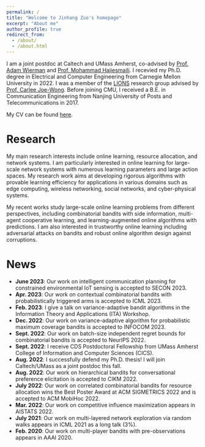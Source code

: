 ```yaml
---
permalink: /
title: "Welcome to Jinhang Zuo's homepage"
excerpt: "About me"
author_profile: true
redirect_from: 
  - /about/
  - /about.html
---
```

I am a joint postdoc at Caltech and UMass Amherst, co-advised by [Prof. Adam Wierman](https://adamwierman.com/) and [Prof. Mohammad Hajiesmaili](https://groups.cs.umass.edu/hajiesmaili/). I recevied my Ph.D. degree in Electrical and Computer Engineering from Carnegie Mellon University in 2022. I was a member of the [LIONS](https://research.ece.cmu.edu/lions/index.html) research group advised by [Prof. Carlee Joe-Wong](https://www.andrew.cmu.edu/user/cjoewong/). Before joining CMU, I received a B.E. in Communication Engineering from Nanjing University of Posts and Telecommunications in 2017.

My CV can be found [here](https://drive.google.com/file/d/1SYAuP3JsD7LUFYkGSaZVcpL7Za5O7AYH/view?usp=sharing).

Research
======
My main research interests include online learning, resource allocation, and network systems. I am particularly interested in online learning for large-scale network systems with numerous learning parameters and large action spaces. My research work aims at developing rigorous algorithms with provable learning efficiency for applications in various domains such as edge computing, wireless networking, social networks, and cyber-physical systems. 

My recent works study large-scale online learning problems from different perspectives, including combinatorial bandits with side information, multi-agent cooperative learning, and learning-augmented online algorithms with predictions. I am also interested in trustworthy online learning including adversarial attacks on bandits and robust online algorithm design against corruptions.

News
======
- **June 2023**: Our work on intelligent communication planning for constrained environmental IoT sensing is accepted to SECON 2023.
- **Apr. 2023**: Our work on contextual combinatorial bandits with probabilistically triggered arms is accepted to ICML 2023.
- **Feb. 2023**: I give a talk on variance-adaptive bandit algorithms in the Information Theory and Applications (ITA) Workshop.
- **Dec. 2022**: Our work on variance-adaptive algorithm for probabilistic maximum coverage bandits is accepted to INFOCOM 2023.
- **Sept. 2022**: Our work on batch-size independent regret bounds for combinatorial bandits is accepted to NeurIPS 2022.
- **Sept. 2022**: I receive CDS Postdoctoral Fellowship from UMass Amherst College of Information and Computer Sciences (CICS).
- **Aug. 2022**: I successfully defend my Ph.D. thesis! I will join Caltech/UMass as a joint postdoc this fall.
- **Aug. 2022**: Our work on hierarchical bandits for conversational preference elicitation is accepted to CIKM 2022.
- **July 2022**: Our work on correlated combinatorial bandits for resource allocation wins the Best Poster Award at ACM SIGMETRICS 2022 and is accepted to ACM MobiHoc 2022.
- **Mar. 2022**: Our work on competitive influence maximization appears in AISTATS 2022.
- **July 2021**: Our work on multi-layered network exploration via random walks appears in ICML 2021 as a long talk (3%).
- **Feb. 2020**: Our work on multi-player bandits with pre-observations appears in AAAI 2020.